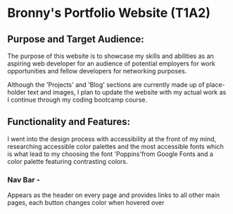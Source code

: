 # Bronny's Portfolio Website (T1A2)

## Purpose and Target Audience:

The purpose of this website is to showcase my skills and abilities as an aspiring web developer for an audience of potential employers for work opportunities and fellow developers for networking purposes.

Although the 'Projects' and 'Blog' sections are currently made up of place-holder text and images, I plan to update the website with my actual work as I continue through my coding bootcamp course.

## Functionality and Features:

I went into the design process with accessibility at the front of my mind, researching accessible color palettes and the most accessible fonts which is what lead to my choosing the font 'Poppins'from Google Fonts and a color palette featuring contrasting colors.

### Nav Bar -

Appears as the header on every page and provides links to all other main pages, each button changes color when hovered over

